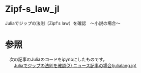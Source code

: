 # Zipf-s_law_jl
Juliaでジップの法則（Zipf's law）を確認　～小説の場合～

# 参照
　次の記事のJuliaのコードをipynbにしたものです。  
　　[Juliaでジップの法則を確認(2) ニュース記事の場合(julialang.jp)](https://julialang.jp/2022/06/25/zipfs-law/)
